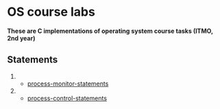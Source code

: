 # OS course labs

**These are C implementations of operating system course tasks (ITMO, 2nd year)** 

## Statements

1. - [process-monitor-statements](process-monitor/tasks.pdf)

2. - [process-control-statements](process-control/tasks.pdf)
